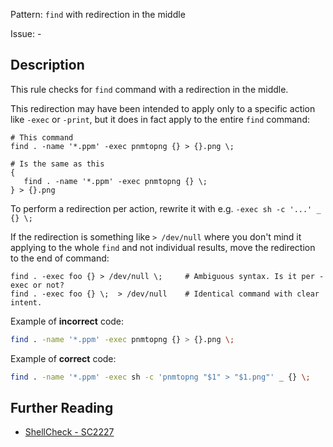 Pattern: `find` with redirection in the middle

Issue: -

## Description

This rule checks for `find` command with a redirection in the middle.

This redirection may have been intended to apply only to a specific action like `-exec` or `-print`, but it does in fact apply to the entire `find` command:

    # This command
    find . -name '*.ppm' -exec pnmtopng {} > {}.png \;

    # Is the same as this
    {
       find . -name '*.ppm' -exec pnmtopng {} \;
    } > {}.png 

To perform a redirection per action, rewrite it with e.g. `-exec sh -c '...' _ {} \;` 

If the redirection is something like `> /dev/null` where you don't mind it applying to the whole `find` and not individual results, move the redirection to the end of command:

    find . -exec foo {} > /dev/null \;     # Ambiguous syntax. Is it per -exec or not?
    find . -exec foo {} \;  > /dev/null    # Identical command with clear intent.

Example of **incorrect** code:

```sh
find . -name '*.ppm' -exec pnmtopng {} > {}.png \;
```

Example of **correct** code:

```sh
find . -name '*.ppm' -exec sh -c 'pnmtopng "$1" > "$1.png"' _ {} \;
```

## Further Reading

* [ShellCheck - SC2227](https://github.com/koalaman/shellcheck/wiki/SC2227)
